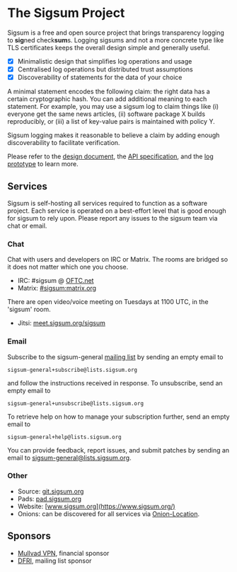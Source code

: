 # The Sigsum Project
Sigsum is a free and open source project that brings transparency logging to
**sig**ned check**sum**s.  Logging sigsums and not a more concrete type like
TLS certificates keeps the overall design simple and generally useful.

- [x] Minimalistic design that simplifies log operations and usage
- [x] Centralised log operations but distributed trust assumptions
- [x] Discoverability of statements for the data of your choice

A minimal statement encodes the following claim: the right data has a
certain cryptographic hash.  You can add additional meaning to each
statement.  For example, you may use a sigsum log to claim things like
(i) everyone get the same news articles,
(ii) software package X builds reproducibly, or
(iii) a list of key-value pairs is maintained with policy Y.

Sigsum logging makes it reasonable to believe a claim by adding enough
discoverability to facilitate verification.

Please refer to the
[design document](https://git.sigsum.org/sigsum/tree/doc/design.md), the
[API specification](https://git.sigsum.org/sigsum/tree/doc/api.md), and the
[log prototype](https://git.sigsum.org/sigsum-log-go/tree/README.md)
to learn more.

## Services
Sigsum is self-hosting all services required to function as a software project.
Each service is operated on a best-effort level that is good enough for sigsum to
rely upon.  Please report any issues to the sigsum team via chat or email.

### Chat
Chat with users and developers on IRC or Matrix. The rooms
are bridged so it does not matter which one you choose.

- IRC: \#sigsum @ [OFTC.net](https://oftc.net/)
- Matrix: [#sigsum:matrix.org](https://app.element.io/#/room/#sigsum:matrix.org)

There are open video/voice meeting on Tuesdays at 1100 UTC, in the 'sigsum' room.

- Jitsi: [meet.sigsum.org/sigsum](https://meet.sigsum.org/sigsum)

### Email
Subscribe to the sigsum-general [mailing list](https://lists.sigsum.org/) by
sending an empty email to

    sigsum-general+subscribe@lists.sigsum.org

and follow the instructions received in response. To unsubscribe, send
an empty email to


    sigsum-general+unsubscribe@lists.sigsum.org

To retrieve help on how to manage your subscription further, send an
empty email to

    sigsum-general+help@lists.sigsum.org

You can provide feedback, report issues, and submit patches by sending an email
to sigsum-general@lists.sigsum.org.

### Other
- Source: [git.sigsum.org](https://git.sigsum.org/)
- Pads: [pad.sigsum.org](https://pad.sigsum.org/)
- Website: [www.sigsum.org](https://www.sigsum.org/)
- Onions: can be discovered for all services via [Onion-Location](https://community.torproject.org/onion-services/advanced/onion-location/).

## Sponsors
- [Mullvad VPN](https://mullvad.net/), financial sponsor
- [DFRI](https://www.dfri.se/), mailing list sponsor
